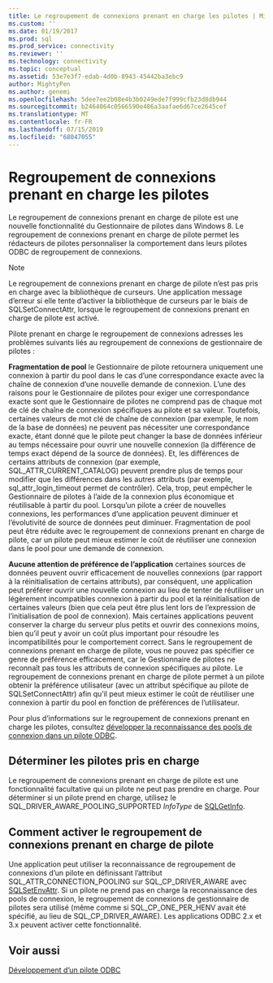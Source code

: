 ```yaml
---
title: Le regroupement de connexions prenant en charge les pilotes | Microsoft Docs
ms.custom: ''
ms.date: 01/19/2017
ms.prod: sql
ms.prod_service: connectivity
ms.reviewer: ''
ms.technology: connectivity
ms.topic: conceptual
ms.assetid: 53e7e3f7-edab-4d0b-8943-45442ba3ebc9
author: MightyPen
ms.author: genemi
ms.openlocfilehash: 5dee7ee2b08e4b3b0249ede7f999cfb23d8db944
ms.sourcegitcommit: b2464064c0566590e486a3aafae6d67ce2645cef
ms.translationtype: MT
ms.contentlocale: fr-FR
ms.lasthandoff: 07/15/2019
ms.locfileid: "68047055"
---
```

# <a name="driver-aware-connection-pooling"></a>Regroupement de connexions prenant en charge les pilotes
Le regroupement de connexions prenant en charge de pilote est une nouvelle fonctionnalité du Gestionnaire de pilotes dans Windows 8. Le regroupement de connexions prenant en charge de pilote permet les rédacteurs de pilotes personnaliser la comportement dans leurs pilotes ODBC de regroupement de connexions.  
  
> [!NOTE]  
>  Le regroupement de connexions prenant en charge de pilote n’est pas pris en charge avec la bibliothèque de curseurs. Une application message d’erreur si elle tente d’activer la bibliothèque de curseurs par le biais de SQLSetConnectAttr, lorsque le regroupement de connexions prenant en charge de pilote est activé.  
  
 Pilote prenant en charge le regroupement de connexions adresses les problèmes suivants liés au regroupement de connexions de gestionnaire de pilotes :  
  
 **Fragmentation de pool** le Gestionnaire de pilote retournera uniquement une connexion à partir du pool dans le cas d’une correspondance exacte avec la chaîne de connexion d’une nouvelle demande de connexion.  L’une des raisons pour le Gestionnaire de pilotes pour exiger une correspondance exacte sont que le Gestionnaire de pilotes ne comprend pas de chaque mot de clé de chaîne de connexion spécifiques au pilote et sa valeur.  Toutefois, certaines valeurs de mot clé de chaîne de connexion (par exemple, le nom de la base de données) ne peuvent pas nécessiter une correspondance exacte, étant donné que le pilote peut changer la base de données inférieur au temps nécessaire pour ouvrir une nouvelle connexion (la différence de temps exact dépend de la source de données). Et, les différences de certains attributs de connexion (par exemple, SQL_ATTR_CURRENT_CATALOG) peuvent prendre plus de temps pour modifier que les différences dans les autres attributs (par exemple, sql_attr_login_timeout permet de contrôler). Cela, trop, peut empêcher le Gestionnaire de pilotes à l’aide de la connexion plus économique et réutilisable à partir du pool. Lorsqu’un pilote a créer de nouvelles connexions, les performances d’une application peuvent diminuer et l’évolutivité de source de données peut diminuer. Fragmentation de pool peut être réduite avec le regroupement de connexions prenant en charge de pilote, car un pilote peut mieux estimer le coût de réutiliser une connexion dans le pool pour une demande de connexion.  
  
 **Aucune attention de préférence de l’application** certaines sources de données peuvent ouvrir efficacement de nouvelles connexions (par rapport à la réinitialisation de certains attributs), par conséquent, une application peut préférer ouvrir une nouvelle connexion au lieu de tenter de réutiliser un légèrement incompatibles connexion à partir du pool et la réinitialisation de certaines valeurs (bien que cela peut être plus lent lors de l’expression de l’initialisation de pool de connexion). Mais certaines applications peuvent conserver la charge du serveur plus petits et ouvrir des connexions moins, bien qu’il peut y avoir un coût plus important pour résoudre les incompatibilités pour le comportement correct. Sans le regroupement de connexions prenant en charge de pilote, vous ne pouvez pas spécifier ce genre de préférence efficacement, car le Gestionnaire de pilotes ne reconnaît pas tous les attributs de connexion spécifiques au pilote. Le regroupement de connexions prenant en charge de pilote permet à un pilote obtenir la préférence utilisateur (avec un attribut spécifique au pilote de SQLSetConnectAttr) afin qu’il peut mieux estimer le coût de réutiliser une connexion à partir du pool en fonction de préférences de l’utilisateur.  
  
 Pour plus d’informations sur le regroupement de connexions prenant en charge les pilotes, consultez [développer la reconnaissance des pools de connexion dans un pilote ODBC](../../../odbc/reference/develop-driver/developing-connection-pool-awareness-in-an-odbc-driver.md).  
  
## <a name="determining-driver-support"></a>Déterminer les pilotes pris en charge  
 Le regroupement de connexions prenant en charge de pilote est une fonctionnalité facultative qui un pilote ne peut pas prendre en charge. Pour déterminer si un pilote prend en charge, utilisez le SQL_DRIVER_AWARE_POOLING_SUPPORTED *InfoType* de [SQLGetInfo](../../../odbc/reference/syntax/sqlgetinfo-function.md).  
  
## <a name="how-to-enable-driver-aware-connection-pooling"></a>Comment activer le regroupement de connexions prenant en charge de pilote  
 Une application peut utiliser la reconnaissance de regroupement de connexions d’un pilote en définissant l’attribut SQL_ATTR_CONNECTION_POOLING sur SQL_CP_DRIVER_AWARE avec [SQLSetEnvAttr](../../../odbc/reference/syntax/sqlsetenvattr-function.md). Si un pilote ne prend pas en charge la reconnaissance des pools de connexion, le regroupement de connexions de gestionnaire de pilotes sera utilisé (même comme si SQL_CP_ONE_PER_HENV avait été spécifié, au lieu de SQL_CP_DRIVER_AWARE). Les applications ODBC 2.x et 3.x peuvent activer cette fonctionnalité.  
  
## <a name="see-also"></a>Voir aussi  
 [Développement d’un pilote ODBC](../../../odbc/reference/develop-driver/developing-an-odbc-driver.md)
